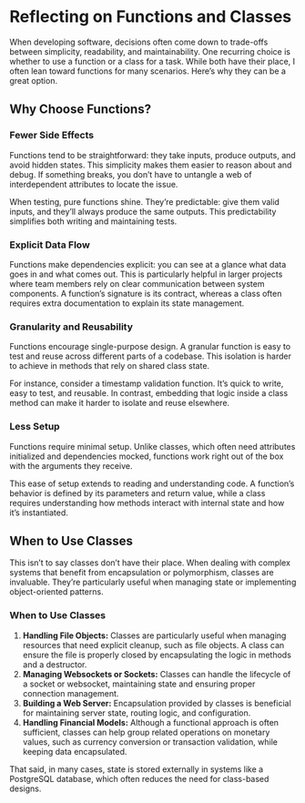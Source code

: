 # Reflecting on Functions and Classes

When developing software, decisions often come down to trade-offs between simplicity, readability, and maintainability. One recurring choice is whether to use a function or a class for a task. While both have their place, I often lean toward functions for many scenarios. Here’s why they can be a great option.

## Why Choose Functions?

### Fewer Side Effects

Functions tend to be straightforward: they take inputs, produce outputs, and avoid hidden states. This simplicity makes them easier to reason about and debug. If something breaks, you don’t have to untangle a web of interdependent attributes to locate the issue.

When testing, pure functions shine. They’re predictable: give them valid inputs, and they’ll always produce the same outputs. This predictability simplifies both writing and maintaining tests.

### Explicit Data Flow

Functions make dependencies explicit: you can see at a glance what data goes in and what comes out. This is particularly helpful in larger projects where team members rely on clear communication between system components. A function’s signature is its contract, whereas a class often requires extra documentation to explain its state management.

### Granularity and Reusability

Functions encourage single-purpose design. A granular function is easy to test and reuse across different parts of a codebase. This isolation is harder to achieve in methods that rely on shared class state.

For instance, consider a timestamp validation function. It’s quick to write, easy to test, and reusable. In contrast, embedding that logic inside a class method can make it harder to isolate and reuse elsewhere.

### Less Setup

Functions require minimal setup. Unlike classes, which often need attributes initialized and dependencies mocked, functions work right out of the box with the arguments they receive.

This ease of setup extends to reading and understanding code. A function’s behavior is defined by its parameters and return value, while a class requires understanding how methods interact with internal state and how it’s instantiated.

## When to Use Classes

This isn’t to say classes don’t have their place. When dealing with complex systems that benefit from encapsulation or polymorphism, classes are invaluable. They’re particularly useful when managing state or implementing object-oriented patterns.

### When to Use Classes

1. **Handling File Objects:** Classes are particularly useful when managing resources that need explicit cleanup, such as file objects. A class can ensure the file is properly closed by encapsulating the logic in methods and a destructor.
2. **Managing Websockets or Sockets:** Classes can handle the lifecycle of a socket or websocket, maintaining state and ensuring proper connection management.
3. **Building a Web Server:** Encapsulation provided by classes is beneficial for maintaining server state, routing logic, and configuration.
4. **Handling Financial Models:** Although a functional approach is often sufficient, classes can help group related operations on monetary values, such as currency conversion or transaction validation, while keeping data encapsulated.

That said, in many cases, state is stored externally in systems like a PostgreSQL database, which often reduces the need for class-based designs.